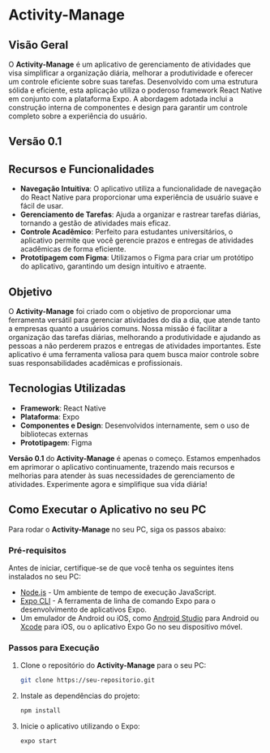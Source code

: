 # Activity-Manage

## Visão Geral

O **Activity-Manage** é um aplicativo de gerenciamento de atividades que visa simplificar a organização diária, melhorar a produtividade e oferecer um controle eficiente sobre suas tarefas. Desenvolvido com uma estrutura sólida e eficiente, esta aplicação utiliza o poderoso framework React Native em conjunto com a plataforma Expo. A abordagem adotada inclui a construção interna de componentes e design para garantir um controle completo sobre a experiência do usuário.

## Versão 0.1

## Recursos e Funcionalidades

- **Navegação Intuitiva**: O aplicativo utiliza a funcionalidade de navegação do React Native para proporcionar uma experiência de usuário suave e fácil de usar.
- **Gerenciamento de Tarefas**: Ajuda a organizar e rastrear tarefas diárias, tornando a gestão de atividades mais eficaz.
- **Controle Acadêmico**: Perfeito para estudantes universitários, o aplicativo permite que você gerencie prazos e entregas de atividades acadêmicas de forma eficiente.
- **Prototipagem com Figma**: Utilizamos o Figma para criar um protótipo do aplicativo, garantindo um design intuitivo e atraente.

## Objetivo

O **Activity-Manage** foi criado com o objetivo de proporcionar uma ferramenta versátil para gerenciar atividades do dia a dia, que atende tanto a empresas quanto a usuários comuns. Nossa missão é facilitar a organização das tarefas diárias, melhorando a produtividade e ajudando as pessoas a não perderem prazos e entregas de atividades importantes. Este aplicativo é uma ferramenta valiosa para quem busca maior controle sobre suas responsabilidades acadêmicas e profissionais.

## Tecnologias Utilizadas

- **Framework**: React Native
- **Plataforma**: Expo
- **Componentes e Design**: Desenvolvidos internamente, sem o uso de bibliotecas externas
- **Prototipagem**: Figma

**Versão 0.1** do **Activity-Manage** é apenas o começo. Estamos empenhados em aprimorar o aplicativo continuamente, trazendo mais recursos e melhorias para atender às suas necessidades de gerenciamento de atividades. Experimente agora e simplifique sua vida diária!

## Como Executar o Aplicativo no seu PC

Para rodar o **Activity-Manage** no seu PC, siga os passos abaixo:

### Pré-requisitos

Antes de iniciar, certifique-se de que você tenha os seguintes itens instalados no seu PC:

- [Node.js](https://nodejs.org/) - Um ambiente de tempo de execução JavaScript.
- [Expo CLI](https://docs.expo.dev/workflow/expo-cli/) - A ferramenta de linha de comando Expo para o desenvolvimento de aplicativos Expo.
- Um emulador de Android ou iOS, como [Android Studio](https://developer.android.com/studio) para Android ou [Xcode](https://developer.apple.com/xcode/) para iOS, ou o aplicativo Expo Go no seu dispositivo móvel.

### Passos para Execução

1. Clone o repositório do **Activity-Manage** para o seu PC:

   ```bash
   git clone https://seu-repositorio.git

   ```

2. Instale as dependências do projeto:

   ```bash
   npm install

   ```

3. Inicie o aplicativo utilizando o Expo:

   ```bash
   expo start
   ```
